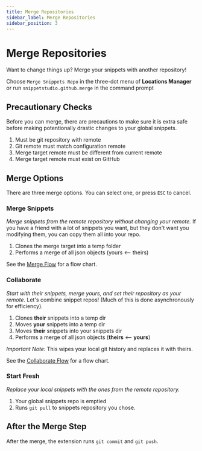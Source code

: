 ```yaml
---
title: Merge Repositories
sidebar_label: Merge Repositories
sidebar_position: 3
---
```


# Merge Repositories

Want to change things up? Merge your snippets with another repository!

Choose `Merge Snippets Repo` in the <i className="codicon codicon-ellipsis"></i> three-dot menu of **Locations Manager** or run `snippetstudio.github.merge` in the command prompt

## Precautionary Checks

Before you can merge, there are precautions to make sure it is extra safe before making potentionally drastic changes to your global snippets.

1. Must be git repository with remote
2. Git remote must match configuration remote
3. Merge target remote must be different from current remote
4. Merge target remote must exist on GitHub

## Merge Options

There are three merge options. You can select one, or press `ESC` to cancel.

### Merge Snippets

*Merge snippets from the remote repository without changing your remote.* If you have a friend with a lot of snippets you want, but they don't want you modifying them, you can copy them all into your repo.

1. Clones the merge target into a temp folder
2. Performs a merge of all json objects (yours \<-- theirs)

See the [Merge Flow](/docs/github-integration/truly-global/merge-flow.md) for a flow chart.

### Collaborate

*Start with their snippets, merge yours, and set their repository as your remote.* Let's combine snippet repos! (Much of this is done asynchronously for efficiency).

1. Clones **their** snippets into a temp dir
2. Moves **your** snippets into a temp dir
3. Moves **their** snippets into your snippets dir
4. Performs a merge of all json objects (**theirs** \<-- **yours**)

*Important Note:* This wipes your local git history and replaces it with theirs.

See the [Collaborate Flow](/docs/github-integration/truly-global/collaborate-flow.md) for a flow chart.

### Start Fresh

*Replace your local snippets with the ones from the remote repository.*

1. Your global snippets repo is emptied
2. Runs `git pull` to snippets repository you chose.

## After the Merge Step

After the merge, the extension runs `git commit` and `git push`.